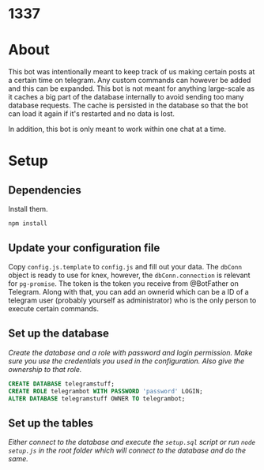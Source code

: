# 1337

# About

This bot was intentionally meant to keep track of us making certain posts at a certain time on telegram. Any custom commands can however be added and this can be expanded.
This bot is not meant for anything large-scale as it caches a big part of the database internally to avoid sending too many database requests. The cache is persisted in the database so that the bot can load it again if it's restarted and no data is lost.

In addition, this bot is only meant to work within one chat at a time.

# Setup

## Dependencies
Install them.
```
npm install
```

## Update your configuration file
Copy `config.js.template` to `config.js` and fill out your data. The `dbConn` object is ready to use for knex, however, the `dbConn.connection` is relevant for `pg-promise`. The token is the token you receive from @BotFather on Telegram.
Along with that, you can add an ownerid which can be a ID of a telegram user (probably yourself as administrator) who is the only person to execute certain commands.

## Set up the database
_Create the database and a role with password and login permission. Make sure you use the credentials you used in the configuration. Also give the ownership to that role._

```sql
CREATE DATABASE telegramstuff;
CREATE ROLE telegrambot WITH PASSWORD 'password' LOGIN;
ALTER DATABASE telegramstuff OWNER TO telegrambot;
```

## Set up the tables

_Either connect to the database and execute the `setup.sql` script or run `node setup.js` in the root folder which will connect to the database and do the same._
